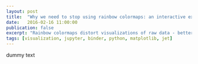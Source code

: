```yaml
---
layout: post
title:  "Why we need to stop using rainbow colormaps: an interactive example"
date:   2016-02-16 11:00:00
publication: false
excerpt: "Rainbow colormaps distort visualizations of raw data - better alternatives can easily be found and should be used. See here why."
tags: [visualization, jupyter, binder, python, matplotlib, jet]
---
```

dummy text